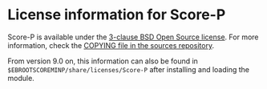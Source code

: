 # License information for Score-P

Score-P is available under the 
[3-clause BSD Open Source license](https://opensource.org/license/bsd-3-clause).
For more information, check the
[COPYING file in the sources repository](https://gitlab.com/score-p/scorep/-/blob/master/COPYING).

From version 9.0 on, this information can also be found in
`$EBROOTSCOREMINP/share/licenses/Score-P` after installing and loading the module.
